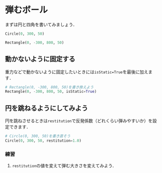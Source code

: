 # 弾むボール

まずは円と四角を書いてみましょう．

```python
Circle(0, 300, 50)

Rectangle(0, -300, 800, 50)
```

## 動かないように固定する

重力などで動かないように固定したいときには`isStatic=True`を最後に加えます．

```python
# Rectangle(0, -300, 800, 50)を書き換えよう
Rectangle(0, -300, 800, 50, isStatic=True)
```

## 円を跳ねるようにしてみよう

円を跳ねさせるときは`restitution`で反発係数（どれくらい弾みやすいか）を設定できます．

```python
# Circle(0, 300, 50)を書き直そう
Circle(0, 300, 50, restitution=1.0)
```

### 練習
1. `restitution`の値を変えて弾む大きさを変えてみよう．
